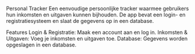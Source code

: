 Personal Tracker
Een eenvoudige persoonlijke tracker waarmee gebruikers hun inkomsten en uitgaven kunnen bijhouden. De app bevat een login- en registratiesysteem en slaat de gegevens op in een database.

Features
Login & Registratie: Maak een account aan en log in.
Inkomsten & Uitgaven: Voeg je inkomsten en uitgaven toe.
Database: Gegevens worden opgeslagen in een database.
